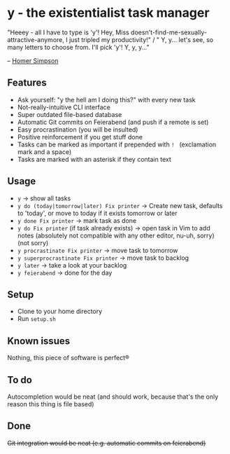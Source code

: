 # y - the existentialist task manager

"Heeey - all I have to type is 'y'! Hey, Miss doesn't-find-me-sexually-attractive-anymore, I just tripled my productivity!" / " Y, y... let's see, so many letters to choose from. I'll pick 'y'! Y, y, y..."

– [Homer Simpson](https://youtu.be/R_rF4kcqLkI?t=1m50s)

## Features
+ Ask yourself: "y the hell am I doing this?" with every new task
+ Not-really-intuitive CLI interface
+ Super outdated file-based database
+ Automatic Git commits on Feierabend (and push if a remote is set)
+ Easy procrastination (you will be insulted)
+ Positive reinforcement if you get stuff done
+ Tasks can be marked as important if prepended with `! ` (exclamation mark and a space)
+ Tasks are marked with an asterisk if they contain text

## Usage
+ `y` -> show all tasks
+ `y do (today|tomorrow|later) Fix printer` -> Create new task, defaults to 'today', or move to today if it exists tomorrow or later
+ `y done Fix printer` -> mark task as done
+ `y do Fix printer` (if task already exists) -> open task in Vim to add notes (absolutely not compatible with any other editor, nu-uh, sorry) (not sorry)
+ `y procrastinate Fix printer` -> move task to tomorrow
+ `y superprocrastinate Fix printer` -> move task to backlog
+ `y later` -> take a look at your backlog
+ `y feierabend` -> done for the day

## Setup
+ Clone to your home directory
+ Run `setup.sh`

## Known issues
Nothing, this piece of software is perfect®

## To do

Autocompletion would be neat (and should work, because that's the only reason this thing is file based)

## Done
~~Git integration would be neat (e.g. automatic commits on feierabend)~~
